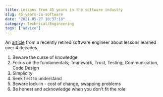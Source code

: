 ```yaml
---
title: Lessons from 45 years in the software industry
slug: 45-years-in-software
date: "2021-05-27 10:37:18"
category: Technical/Engineering
tags: ["advice"]
---
```


An [article](https://web.archive.org/web/20210527083359/https://www.bti360.com/what-ive-learned-in-45-years-in-the-software-industry/)
from a recently retired software engineer about lessons learned over 4 decades.

1. Beware the curse of knowledge
2. Focus on the fundamentals; Teamwork, Trust, Testing, Communication, Code Design
3. Simplicity
4. Seek first to understand
5. Beware lock-in - cost of change, swapping problems
6. Be honest and acknowledge when you don't fit the role
